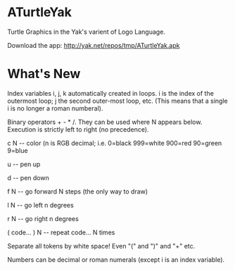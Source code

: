 ATurtleYak
==========

Turtle Graphics in the Yak's varient of Logo Language.

Download the app:  http://yak.net/repos/tmp/ATurtleYak.apk

What's New
==========

Index variables i, j, k automatically created in loops.
i is the index of the outermost loop;  j the second outer-most loop, etc.
(This means that a single i is no longer a roman numberal).

Binary operators + - * /.   They can be used where N appears below.  Execution is strictly left to right (no precedence).


c N -- color (n is RGB decimal;  i.e. 0=black 999=white 900=red 90=green 9=blue

u -- pen up

d -- pen down

f N -- go forward N steps (the only way to draw)

l N -- go left n degrees

r N -- go right n degrees

( code... ) N  -- repeat code... N times

Separate all tokens by white space!   Even "(" and ")" and "+" etc.

Numbers can be decimal or roman numerals (except i is an index variable).

